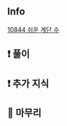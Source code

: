 ## Info

<a href="https://www.acmicpc.net/problem/10844" rel="nofollow">10844 쉬운 계단 수</a>

## ❗ 풀이



## ❗ 추가 지식



## 🙂 마무리


